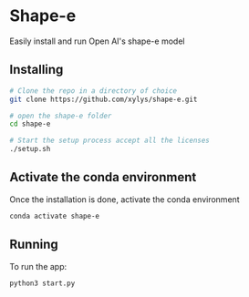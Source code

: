 # Shape-e

Easily install and run Open AI's shape-e model

## Installing

```bash
# Clone the repo in a directory of choice
git clone https://github.com/xylys/shape-e.git

# open the shape-e folder
cd shape-e

# Start the setup process accept all the licenses
./setup.sh
```

## Activate the conda environment

Once the installation is done, activate the conda environment

```bash
conda activate shape-e
```

## Running

To run the app:

```bash
python3 start.py
```
